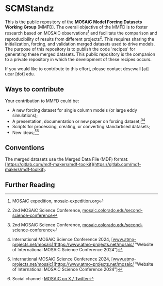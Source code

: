 # SCMStandz
This is the public repository of the **MOSAiC Model Forcing Datasets Working Group** (MMFD). The overall objective of the MMFD is to foster research based on MOSAiC observations[^1] and facilitate the comparison and reproducibility of results from different projects[^2]. This requires sharing the initialization, forcing, and validation merged datasets used to drive models.
The purpose of this repository is to publish the code 'recipes' for generating these merged datasets. This public repository is the companion to a private repository in which the development of these recipes occurs.

If you would like to contribute to this effort, please contact dcsewall [at] ucar [dot] edu.

## Ways to contribute

Your contribution to MMFD could be:

* A new forcing dataset for single column models (or large eddy simulations);
* A presentation, documentation or new paper on forcing dataset;[^2][^3]
* Scripts for processing, creating, or converting standartised datasets;
* New ideas;[^3][^4]

## Conventions

The merged datasets use the Merged Data File (MDF) format: [https://gitlab.com/mdf-makers/mdf-toolkit](https://gitlab.com/mdf-makers/mdf-toolkit).

## Further Reading

[^1]: MOSAiC expedition, [mosaic-expedition.org](https://mosaic-expedition.org/ "MOSAiC expedition website")
[^2]: 2nd MOSAiC Science Conference, [mosaic.colorado.edu/second-science-conference](https://mosaic.colorado.edu/second-science-conference "Website of International MOSAiC Science Conference 2023")
[^3]: International MOSAiC Science Conference 2024, [www.atmo-projects.net/mosaic](https://www.atmo-projects.net/mosaic/ "Website of International MOSAiC Science Conference 2024")
[^4]: Social channel: [MOSAiC on X / Twitter](https://twitter.com/MOSAiCArctic "MOSAiC profile on X / Twitter")
